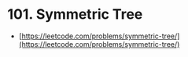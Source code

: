 # 101. Symmetric Tree

- [https://leetcode.com/problems/symmetric-tree/](https://leetcode.com/problems/symmetric-tree/)
